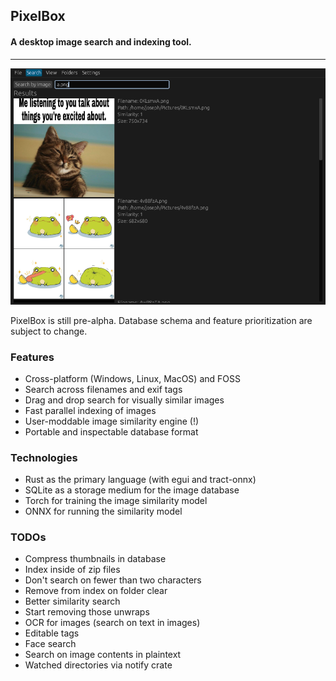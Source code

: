 ## PixelBox
#### A desktop image search and indexing tool.

---

![Demo Screenshot - Filename Search](https://github.com/JosephCatrambone/pixelbox/blob/main/.github/images/demo_text_search.png?raw=true)

PixelBox is still pre-alpha.  Database schema and feature prioritization are subject to change.

### Features
* Cross-platform (Windows, Linux, MacOS) and FOSS
* Search across filenames and exif tags
* Drag and drop search for visually similar images
* Fast parallel indexing of images
* User-moddable image similarity engine (!)
* Portable and inspectable database format

### Technologies
* Rust as the primary language (with egui and tract-onnx)
* SQLite as a storage medium for the image database
* Torch for training the image similarity model
* ONNX for running the similarity model

### TODOs
* Compress thumbnails in database
* Index inside of zip files
* Don't search on fewer than two characters
* Remove from index on folder clear
* Better similarity search
* Start removing those unwraps
* OCR for images (search on text in images)
* Editable tags
* Face search
* Search on image contents in plaintext
* Watched directories via notify crate
